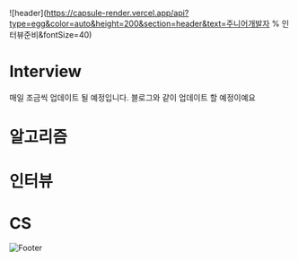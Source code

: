 ![header](https://capsule-render.vercel.app/api?type=egg&color=auto&height=200&section=header&text=주니어개발자 % 인터뷰준비&fontSize=40)


# Interview

매일 조금씩 업데이트 될 예정입니다.
블로그와 같이 업데이트 할 예정이예요

# 알고리즘

# 인터뷰

# CS

![Footer](https://capsule-render.vercel.app/api?type=waving&color=auto&height=200&section=footer)
